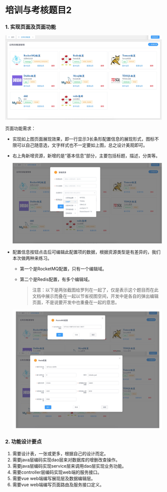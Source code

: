 # 培训与考核题目2

### 1. 实现页面及页面功能

![image-20211215191535101](images/1639566944535.jpg)

页面功能需求：

- 实现如上图页面展现效果，即一行显示3长条形配置信息的展现形式，图标不限可以自己随意选，文字样式也不一定要如上图，总之设计美观即可。

- 右上角新增资源，新增的是“基本信息”部分，主要包括标题，描述，分类等。

  ![img](images/1639567399419.jpg)

- 配置信息按钮点击后可编辑此配置项的数据，根据资源类型是有差异的，我们本次做两种来练习。

  - 第一个是RocketMQ配置，只有一个编辑域。

  - 第二个是Redis配置，有多个编辑域。

    > 注意：以下是两张截图给罗列在一起了，仅是表示这个题目而在此文档中展示而叠在一起以节省视图空间，开发中是各自的弹出编辑页面，不是说要开发中也重叠在一起的意思。

  ![img](images/1639568074947.jpg)

  

### 2. 功能设计要点

1. 需要设计表，一张或更多，根据自己的设计而定。
2. 需要java层编码实现dao层来对数据库的增删改查操作。
3. 需要java层编码实现service层来调用dao层实现业务功能。
4. 需要controller层编码实现web端的服务接口。
5. 需要vue web端编写展现层及数据编辑层。
6. 需要vue web端编写页面路由及服务接口定义。
